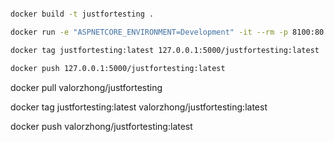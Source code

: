 ```sh

docker build -t justfortesting .

docker run -e "ASPNETCORE_ENVIRONMENT=Development" -it --rm -p 8100:80 --name justfortesting justfortesting

docker tag justfortesting:latest 127.0.0.1:5000/justfortesting:latest

docker push 127.0.0.1:5000/justfortesting:latest

```

docker pull valorzhong/justfortesting

docker tag justfortesting:latest valorzhong/justfortesting:latest

docker push valorzhong/justfortesting:latest
